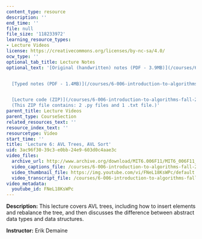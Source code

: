 ```yaml
---
content_type: resource
description: ''
end_time: ''
file: null
file_size: '118233972'
learning_resource_types:
- Lecture Videos
license: https://creativecommons.org/licenses/by-nc-sa/4.0/
ocw_type: ''
optional_tab_title: Lecture Notes
optional_text: '[Original (handwritten) notes (PDF - 3.9MB)](/courses/6-006-introduction-to-algorithms-fall-2011/resources/mit6_006f11_lec06_orig)


  [Typed notes (PDF - 1.4MB)](/courses/6-006-introduction-to-algorithms-fall-2011/resources/mit6_006f11_lec06)


  [Lecture code (ZIP)](/courses/6-006-introduction-to-algorithms-fall-2011/resources/lec06_code)
  (This ZIP file contains: 2 .py files and 1 .txt file.)'
parent_title: Lecture Videos
parent_type: CourseSection
related_resources_text: ''
resource_index_text: ''
resourcetype: Video
start_time: ''
title: 'Lecture 6: AVL Trees, AVL Sort'
uid: 3ac96f30-39c3-e0bb-24e9-603d0c4aae3c
video_files:
  archive_url: http://www.archive.org/download/MIT6.006F11/MIT6_006F11_lec06_300k.mp4
  video_captions_file: /courses/6-006-introduction-to-algorithms-fall-2011/a16dd75fd6d853fd87f3e0fdf1573339_FNeL18KsWPc.vtt
  video_thumbnail_file: https://img.youtube.com/vi/FNeL18KsWPc/default.jpg
  video_transcript_file: /courses/6-006-introduction-to-algorithms-fall-2011/c1bb118f7b07d4e7cd684505708d3808_FNeL18KsWPc.pdf
video_metadata:
  youtube_id: FNeL18KsWPc
---
```

**Description:** This lecture covers AVL trees, including how to insert elements and rebalance the tree, and then discusses the difference between abstract data types and data structures.

**Instructor:** Erik Demaine